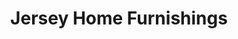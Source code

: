 ---
title: "Jersey Home Furnishings"
url: /highland-park/jersey-home-furnishings/
shop: furniture
---